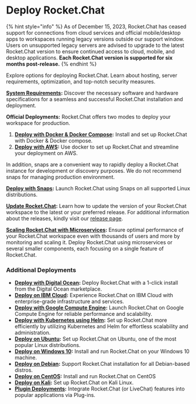 # Deploy Rocket.Chat



{% hint style="info" %}
As of December 15, 2023, Rocket.Chat has ceased support for connections from cloud services and official mobile/desktop apps to workspaces running legacy versions outside our support window. Users on unsupported legacy servers are advised to upgrade to the latest Rocket.Chat version to ensure continued access to cloud, mobile, and desktop applications. **Each Rocket.Chat version is supported for six months post-release.**
{% endhint %}

Explore options for deploying Rocket.Chat. Learn about hosting, server requirements, optimization, and top-notch security measures.

[**System Requirements**](system-requirements.md)**:** Discover the necessary software and hardware specifications for a seamless and successful Rocket.Chat installation and deployment.

**Official Deployments:** Rocket.Chat offers two modes to deploy your workspace for production.

1. [**Deploy with Docker & Docker Compose**](deploy-with-docker-and-docker-compose.md)**:** Install and set up Rocket.Chat with Docker & Docker compose.
2. [**Deploy with AWS**](deploy-with-aws.md)**:**  Use docker to set up Rocket.Chat and streamline your deployment on AWS.

In addition, snaps are a convenient way to rapidly deploy a Rocket.Chat instance for development or discovery purposes. We do not recommend snaps for managing production environment.

[**Deploy with Snaps**](deploy-with-snaps.md)**:** Launch Rocket.Chat using Snaps on all supported Linux distributions.

[**Update Rocket.Chat**](updating-rocket.chat.md)**:** Learn how to update the version of your Rocket.Chat workspace to the latest or your preferred release. For additional information about the releases, kindly visit our [release page](https://github.com/RocketChat/Rocket.Chat/releases).

[**Scaling Rocket.Chat with Microservices**](scaling-rocket.chat/)**:** Ensure optimal performance of your Rocket.Chat workspace even with thousands of users and more by monitoring and scaling it. Deploy Rocket.Chat using microservices or several smaller components, each focusing on a single feature of Rocket.Chat.

### **Additional Deployments**

* [**Deploy with Digital Ocean**](additional-deployment-methods/digitalocean.md)**:** Deploy Rocket.Chat with a 1-click install from the Digital Ocean marketplace.
* [**Deploy on IBM Cloud**](additional-deployment-methods/deploy-on-ibm-cloud.md)**:** Experience Rocket.Chat on IBM Cloud with enterprise-grade infrastructure and services.
* [**Deploy with Google Compute Engine**](additional-deployment-methods/deploy-on-google-compute-engine.md)**:** Launch Rocket.Chat on Google Compute Engine for reliable performance and scalability.
* [**Deploy with Kubernetes using Helm**](additional-deployment-methods/deploy-with-kubernetes.md)**:** Set up Rocket.Chat more efficiently by utilizing Kubernetes and Helm for effortless scalability and administration.
* [**Deploy on Ubuntu**](additional-deployment-methods/deploy-with-ubuntu.md)**:** Set up Rocket.Chat on Ubuntu, one of the most popular Linux distributions.
* [**Deploy on Windows 10**](additional-deployment-methods/deploy-on-windows-10.md)**:** Install and run Rocket.Chat on your Windows 10 machine.
* [**Deploy on Debian**](additional-deployment-methods/deploy-on-debian.md)**:** Support Rocket.Chat installation for all Debian-based distros.
* [**Deploy on CentOS**](additional-deployment-methods/deploy-with-centos.md)**:**  Install and run Rocket.Chat on CentOS
* [**Deploy on Kali**](additional-deployment-methods/deploy-on-kali.md)**:** Set up Rocket.Chat on Kali Linux.
* [**Plugin Deployments**](additional-deployment-methods/plug-in-deployments.md)**:** Integrate Rocket.Chat (or LiveChat) features into popular applications via Plug-ins.
